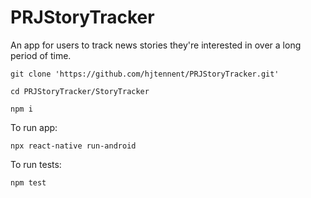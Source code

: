 # PRJStoryTracker
An app for users to track news stories they're interested in over a long period of time.

`git clone 'https://github.com/hjtennent/PRJStoryTracker.git'`

`cd PRJStoryTracker/StoryTracker`

`npm i`

To run app:

`npx react-native run-android`

To run tests:

`npm test`
